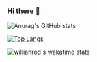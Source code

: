 ### Hi there 👋


![Anurag's GitHub stats](https://github-readme-stats.vercel.app/api?username=mikovp&show_icons=true&theme=dark)

[![Top Langs](https://github-readme-stats.vercel.app/api/top-langs/?username=mikovp&layout=compact&theme=dark)](https://github.com/anuraghazra/github-readme-stats)

[![willianrod's wakatime stats](https://github-readme-stats.vercel.app/api/wakatime?username=mikovp&layout=compact&theme=dark)](https://github.com/anuraghazra/github-readme-stats)


<!--
**mikovp/mikovp** is a ✨ _special_ ✨ repository because its `README.md` (this file) appears on your GitHub profile.

Here are some ideas to get you started:

- 🔭 I’m currently working on ...
- 🌱 I’m currently learning ...
- 👯 I’m looking to collaborate on ...
- 🤔 I’m looking for help with ...
- 💬 Ask me about ...
- 📫 How to reach me: ...
- 😄 Pronouns: ...
- ⚡ Fun fact: ...
-->
